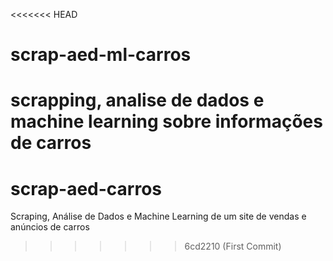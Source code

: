 <<<<<<< HEAD
# scrap-aed-ml-carros
scrapping, analise de dados e machine learning sobre informações de carros 
=======
# scrap-aed-carros
Scraping, Análise de Dados e Machine Learning de um site de vendas e anúncios de carros
>>>>>>> 6cd2210 (First Commit)
